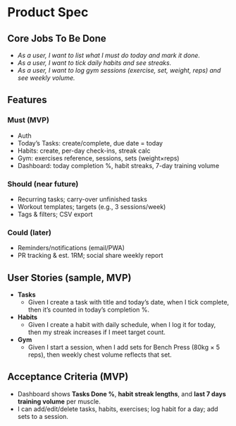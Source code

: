 # Product Spec

## Core Jobs To Be Done
- *As a user, I want to list what I must do today and mark it done.*
- *As a user, I want to tick daily habits and see streaks.*
- *As a user, I want to log gym sessions (exercise, set, weight, reps) and see weekly volume.*

## Features
### Must (MVP)
- Auth 
- Today’s Tasks: create/complete, due date = today
- Habits: create, per-day check-ins, streak calc
- Gym: exercises reference, sessions, sets (weight×reps)
- Dashboard: today completion %, habit streaks, 7-day training volume

### Should (near future)
- Recurring tasks; carry-over unfinished tasks
- Workout templates; targets (e.g., 3 sessions/week)
- Tags & filters; CSV export

### Could (later)
- Reminders/notifications (email/PWA)
- PR tracking & est. 1RM; social share weekly report

## User Stories (sample, MVP)
- **Tasks**
  - Given I create a task with title and today’s date, when I tick complete, then it’s counted in today’s completion %.
- **Habits**
  - Given I create a habit with daily schedule, when I log it for today, then my streak increases if I meet target count.
- **Gym**
  - Given I start a session, when I add sets for Bench Press (80kg × 5 reps), then weekly chest volume reflects that set.

## Acceptance Criteria (MVP)
- Dashboard shows **Tasks Done %**, **habit streak lengths**, and **last 7 days training volume** per muscle.
- I can add/edit/delete tasks, habits, exercises; log habit for a day; add sets to a session.
